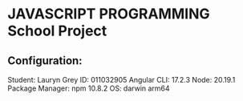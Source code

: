 # JAVASCRIPT PROGRAMMING School Project
## Configuration:

Student: Lauryn Grey
ID: 011032905
Angular CLI: 17.2.3
Node: 20.19.1
Package Manager: npm 10.8.2
OS: darwin arm64
